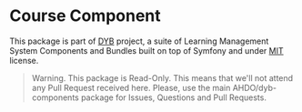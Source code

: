 Course Component
================

This package is part of [DYB](http://github.com/AHDO/dyb-components) project, a 
suite of Learning Management System Components and Bundles built on top of Symfony and under
[MIT](http://opensource.org/licenses/MIT) license.

> Warning. This package is Read-Only. This means that we'll not attend any Pull 
> Request received here. Please, use the main AHDO/dyb-components package for Issues,
> Questions and Pull Requests.
